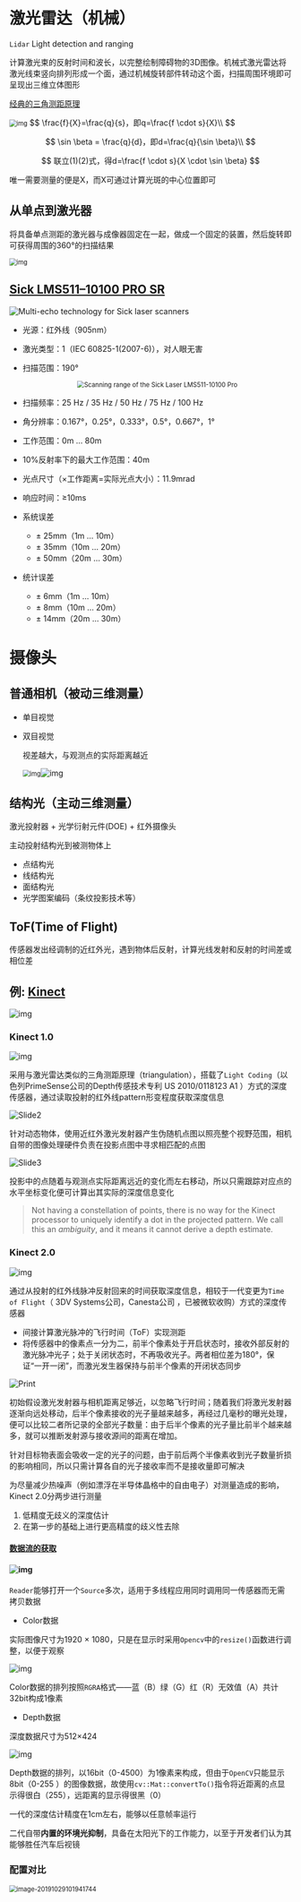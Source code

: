 # 激光雷达（机械）

`Lidar` Light detection and ranging

计算激光束的反射时间和波长，以完整绘制障碍物的3D图像。机械式激光雷达将激光线束竖向排列形成一个面，通过机械旋转部件转动这个面，扫描周围环境即可呈现出三维立体图形

[经典的三角测距原理](https://www.jianshu.com/p/b12b4a4a64a3)

 <img src="SLAMSensors.assets/14048107-735ac9995a10a31f.webp" alt="img" style="zoom:80%;" /> 
$$
\frac{f}{X}=\frac{q}{s}，即q=\frac{f \cdot s}{X}\\
$$

$$
\sin \beta = \frac{q}{d}，即d=\frac{q}{\sin \beta}\\
$$

$$
联立(1)(2)式，得d=\frac{f \cdot s}{X \cdot \sin \beta}
$$

唯一需要测量的便是X，而X可通过计算光斑的中心位置即可

## 从单点到激光器

将具备单点测距的激光器与成像器固定在一起，做成一个固定的装置，然后旋转即可获得周围的360°的扫描结果

 <img src="SLAMSensors.assets/14048107-14a07e920eeb8873.webp" alt="img" style="zoom:80%;" /> 

## [Sick LMS511–10100 PRO SR](https://www.sick.com/cn/zh/detection-and-ranging-solutions/2d-lidar-/lms5xx/lms511-10100-pro/p/p215941)

 ![Multi-echo technology for Sick laser scanners](SLAMSensors.assets/Multi-Echo-Technology-Sick-Laser-scanner.jpg) 

- 光源：红外线（905nm）

- 激光类型：1（IEC 60825-1(2007-6)），对人眼无害

- 扫描范围：190°

    <div align=center><img src="SLAMSensors.assets/Working-zone-Laser-scanner-LMS511-10100-Pro-1572336373666.jpg" alt="Scanning range of the Sick Laser LMS511-10100 Pro" style="zoom:80%;" /> 
    </div>

- 扫描频率：25 Hz / 35 Hz / 50 Hz / 75 Hz / 100 Hz
- 角分辨率：0.167°，0.25°，0.333°，0.5°，0.667°，1°
- 工作范围：0m … 80m
- 10%反射率下的最大工作范围：40m
- 光点尺寸（×工作距离=实际光点大小）：11.9mrad
- 响应时间：≥10ms
- 系统误差
  - ± 25mm（1m … 10m）
  - ± 35mm（10m … 20m）
  - ± 50mm（20m … 30m）
- 统计误差
  - ± 6mm（1m … 10m）
  - ± 8mm（10m … 20m）
  - ± 14mm（20m … 30m）

# 摄像头

## 普通相机（被动三维测量）

- 单目视觉

- 双目视觉

  视差越大，与观测点的实际距离越近

   <img src="SLAMSensors.assets/14048107-735ac9995a10a31f.webp" alt="img" style="zoom:80%;" />![img](SLAMSensors.assets/020004126863614.png) 

## 结构光（主动三维测量）

激光投射器 + 光学衍射元件(DOE) + 红外摄像头

主动投射结构光到被测物体上

- 点结构光
- 线结构光
- 面结构光
- 光学图案编码（条纹投影技术等）

## ToF(Time of Flight)

传感器发出经调制的近红外光，遇到物体后反射，计算光线发射和反射的时间差或相位差

## 例: [Kinect](https://www.gamasutra.com/blogs/DanielLau/20131127/205820/The_Science_Behind_Kinects_or_Kinect_10_versus_20.php)

 <img src="SLAMSensors.assets/020004126863614.png" alt="img"  /> 

### Kinect 1.0

 ![img](SLAMSensors.assets/012317367015237.jpg) 

采用与激光雷达类似的三角测距原理（triangulation），搭载了`Light Coding`（以色列PrimeSense公司的Depth传感技术专利 US 2010/0118123 A1 ）方式的深度传感器，通过读取投射的红外线pattern形变程度获取深度信息

 ![Slide2](SLAMSensors.assets/Slide2.jpg) 

针对动态物体，使用近红外激光发射器产生伪随机点图以照亮整个视野范围，相机自带的图像处理硬件负责在投影点图中寻求相匹配的点图

 ![Slide3](SLAMSensors.assets/Slide3.gif)

投影中的点随着与观测点实际距离远近的变化而左右移动，所以只需跟踪对应点的水平坐标变化便可计算出其实际的深度信息变化

> Not having a constellation of points, there is no way for the Kinect processor to uniquely identify a dot in the projected pattern. We call this an *ambiguity*, and it means it cannot derive a depth estimate.

### Kinect 2.0

 ![img](SLAMSensors.assets/012317384052450.jpg) 

通过从投射的红外线脉冲反射回来的时间获取深度信息，相较于一代变更为`Time of Flight`（ 3DV Systems公司，Canesta公司 ，已被微软收购）方式的深度传感器

- 间接计算激光脉冲的飞行时间（ToF）实现测距
- 将传感器中的像素点一分为二，前半个像素处于开启状态时，接收外部反射的激光脉冲光子；处于关闭状态时，不再吸收光子。两者相位差为180°，保证“一开一闭”，而激光发生器保持与前半个像素的开闭状态同步

 ![Print](SLAMSensors.assets/Slide4.jpg) 

初始假设激光发射器与相机距离足够近，以忽略飞行时间；随着我们将激光发射器逐渐向远处移动，后半个像素接收的光子量越来越多，再经过几毫秒的曝光处理，便可以比较二者所记录的全部光子数量：由于后半个像素的光子量比前半个越来越多，就可以推断发射源与接收源间的距离在增加。

针对目标物表面会吸收一定的光子的问题，由于前后两个半像素收到光子数量折损的影响相同，所以只需计算各自的光子接收率而不是接收量即可解决

为尽量减少热噪声（例如漂浮在半导体晶格中的自由电子）对测量造成的影响，Kinect 2.0分两步进行测量

1. 低精度无歧义的深度估计
2. 在第一步的基础上进行更高精度的歧义性去除

####  [数据流的获取](https://www.cnblogs.com/TracePlus/p/4136321.html)

####  ![img](SLAMSensors.assets/012332071552375.png) 

`Reader`能够打开一个`Source`多次，适用于多线程应用同时调用同一传感器而无需拷贝数据

- Color数据

实际图像尺寸为1920 × 1080，只是在显示时采用`Opencv`中的`resize()`函数进行调整，以便于观察

 ![img](SLAMSensors.assets/012332086558116.png) 

Color数据的排列按照`RGRA`格式——蓝（B）绿（G）红（R）无效值（A）共计32bit构成1像素

- Depth数据

深度数据尺寸为512×424

![img](SLAMSensors.assets/020004146084527.png) 

Depth数据的排列，以16bit（0-4500）为1像素来构成，但由于`OpenCV`只能显示8bit（0-255 ）的图像数据，故使用`cv::Mat::convertTo()`指令将近距离的点显示得很白（255），远距离的显示得很黑（0）

一代的深度估计精度在1cm左右，能够以任意帧率运行

二代自带**内置的环境光抑制**，具备在太阳光下的工作能力，以至于开发者们认为其能够胜任汽车后视镜

### 配置对比

<img src="SLAMSensors.assets/image-20191029101941744.png" alt="image-20191029101941744" style="zoom:80%;" />